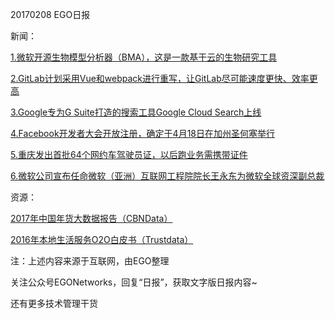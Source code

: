 20170208 EGO日报

新闻：

[1.微软开源生物模型分析器（BMA），这是一款基于云的生物研究工具](https://news.cnblogs.com/n/562429/)

[2.GitLab计划采用Vue和webpack进行重写，让GitLab尽可能速度更快、效率更高](https://www.oschina.net/news/81712/gitlab-big-frontend-plan-with-vue-and-webpack)

[3.Google专为G Suite打造的搜索工具Google Cloud Search上线](http://www.cnbeta.com/articles/583019.htm)

[4.Facebook开发者大会开放注册，确定于4月18日在加州圣何塞举行](http://www.cnbeta.com/articles/582983.htm)

[5.重庆发出首批64个网约车驾驶员证，以后跑业务需携带证件](http://tech.qq.com/a/20170208/003976.htm)

[6.微软公司宣布任命微软（亚洲）互联网工程院院长王永东为微软全球资深副总裁](http://www.ifanr.com/784507)

资源：

[2017年中国年货大数据报告（CBNData）](http://www.cbndata.com/report/94)

[2016年本地生活服务O2O白皮书（Trustdata）](http://www.itrustdata.cn/#publish)

注：上述内容来源于互联网，由EGO整理

关注公众号EGONetworks，回复“日报”，获取文字版日报内容~

还有更多技术管理干货
